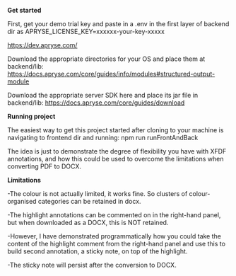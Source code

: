 __Get started__

First, get your demo trial key and paste in a .env in the first layer of backend dir as APRYSE_LICENSE_KEY=xxxxxx-your-key-xxxxx

https://dev.apryse.com/

Download the appropriate directories for your OS and place them at backend/lib:
https://docs.apryse.com/core/guides/info/modules#structured-output-module


Download the appropriate server SDK here and place its jar file in backend/lib:
https://docs.apryse.com/core/guides/download


__Running project__

The easiest way to get this project started after cloning to your machine is navigating to frontend dir and running:
npm run runFrontAndBack

The idea is just to demonstrate the degree of flexibility you have with XFDF annotations, and how this could be used to overcome the limitations when converting PDF to DOCX. 

__Limitations__

-The colour is not actually limited, it works fine. So clusters of colour-organised categories can be retained in docx.

-The highlight annotations can be commented on in the right-hand panel, but when downloaded as a DOCX, this is NOT retained.

-However, I have demonstrated programmatically how you could take the content of the highlight comment from the right-hand panel and use this to build second annotation, a sticky note, on top of the highlight.

-The sticky note will persist after the conversion to DOCX.